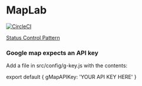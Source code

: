 # MapLab

[![CircleCI](https://circleci.com/gh/JoseHerminioCollas/map-lab.svg?style=svg)](https://circleci.com/gh/JoseHerminioCollas/map-lab)


[Status Control Pattern](status-control.md)

### Google map expects an API key 

Add a file in src/config/g-key.js
with the contents:

export default { gMapAPIKey: 'YOUR API KEY HERE' }
